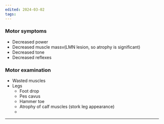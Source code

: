 ```yaml
---
edited: 2024-03-02
tags:
---
```

### Motor symptoms
- Decreased power
- Decreased muscle massv(LMN lesion, so atrophy is significant)
- Decreased tone
- Decreased reflexes
### Motor examination
- Wasted muscles
- Legs
	- Foot drop
	- Pes cavus
	- Hammer toe
	- Atrophy of calf muscles (stork leg appearance)
	- 

---
